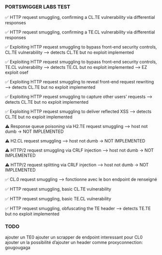 ### PORTSWIGGER LABS TEST

✅ HTTP request smuggling, confirming a CL.TE vulnerability via differential responses

✅ HTTP request smuggling, confirming a TE.CL vulnerability via differential responses

✅ Exploiting HTTP request smuggling to bypass front-end security controls, CL.TE vulnerability
—> detects CL.TE but no exploit implemented

✅ Exploiting HTTP request smuggling to bypass front-end security controls, TE.CL vulnerability
—> detects TE.CL but no exploit implemented —> EZ exploit osef

✅ Exploiting HTTP request smuggling to reveal front-end request rewriting
—> detects CL.TE but no exploit implemented

✅ Exploiting HTTP request smuggling to capture other users' requests
—> detects CL.TE but no exploit implemented

✅ Exploiting HTTP request smuggling to deliver reflected XSS
—> detects CL.TE but no exploit implemented

⚠️ Response queue poisoning via H2.TE request smuggling
—> host not dumb
-> NOT IMPLEMENTED

⚠️ H2.CL request smuggling
—> host not dumb
-> NOT IMPLEMENTED

⚠️ HTTP/2 request smuggling via CRLF injection
—> host not dumb
-> NOT IMPLEMENTED

⚠️ HTTP/2 request splitting via CRLF injection
—> host not dumb
-> NOT IMPLEMENTED

✅ CL.0 request smuggling
—> fonctionne avec le bon endpoint de renseigné

✅ HTTP request smuggling, basic CL.TE vulnerability

✅ HTTP request smuggling, basic TE.CL vulnerability

✅ HTTP request smuggling, obfuscating the TE header
—> detects TE.TE but no exploit implemented

### TODO
ajouter un TE0
ajouter un scrapper de endpoint interessant pour CL0
ajouter un la possibilité d’ajouter un header comme proxyconnection: gougougaga
